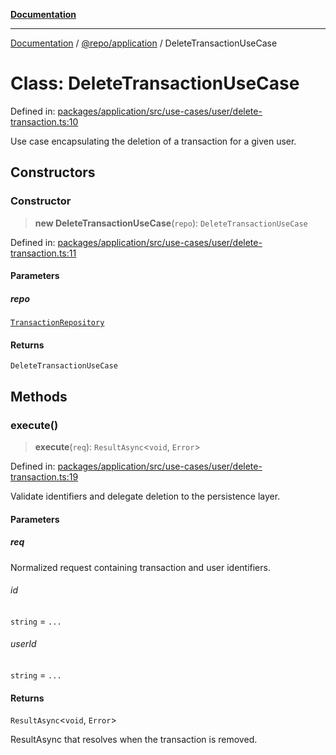 [**Documentation**](../../../README.md)

***

[Documentation](../../../README.md) / [@repo/application](../README.md) / DeleteTransactionUseCase

# Class: DeleteTransactionUseCase

Defined in: [packages/application/src/use-cases/user/delete-transaction.ts:10](https://github.com/o3osatoshi/experiment/blob/67ff251451cab829206391b718d971ec20ce4dfb/packages/application/src/use-cases/user/delete-transaction.ts#L10)

Use case encapsulating the deletion of a transaction for a given user.

## Constructors

### Constructor

> **new DeleteTransactionUseCase**(`repo`): `DeleteTransactionUseCase`

Defined in: [packages/application/src/use-cases/user/delete-transaction.ts:11](https://github.com/o3osatoshi/experiment/blob/67ff251451cab829206391b718d971ec20ce4dfb/packages/application/src/use-cases/user/delete-transaction.ts#L11)

#### Parameters

##### repo

[`TransactionRepository`](../../domain/interfaces/TransactionRepository.md)

#### Returns

`DeleteTransactionUseCase`

## Methods

### execute()

> **execute**(`req`): `ResultAsync`\<`void`, `Error`\>

Defined in: [packages/application/src/use-cases/user/delete-transaction.ts:19](https://github.com/o3osatoshi/experiment/blob/67ff251451cab829206391b718d971ec20ce4dfb/packages/application/src/use-cases/user/delete-transaction.ts#L19)

Validate identifiers and delegate deletion to the persistence layer.

#### Parameters

##### req

Normalized request containing transaction and user identifiers.

###### id

`string` = `...`

###### userId

`string` = `...`

#### Returns

`ResultAsync`\<`void`, `Error`\>

ResultAsync that resolves when the transaction is removed.
